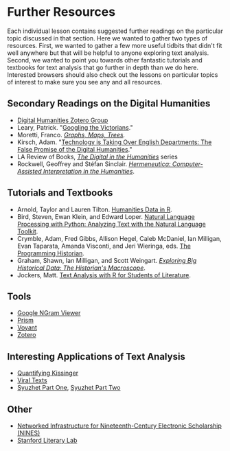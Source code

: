# Further Resources

Each individual lesson contains suggested further readings on the particular topic discussed in that section. Here we wanted to gather two types of resources. First, we wanted to gather a few more useful tidbits that didn't fit well anywhere but that will be helpful to anyone exploring text analysis. Second, we wanted to point you towards other fantastic tutorials and textbooks for text analysis that go further in depth than we do here. Interested browsers should also check out the lessons on particular topics of interest to make sure you see any and all resources.

## Secondary Readings on the Digital Humanities

* [Digital Humanities Zotero Group](https://www.zotero.org/groups/digital_humanities/items)
* Leary, Patrick. "[Googling the Victorians](http://www.victorianresearch.org/googling.pdf)."
* Moretti, Franco. *[Graphs, Maps, Trees](https://www.amazon.com/Graphs-Maps-Trees-Abstract-Literary/dp/1844671852).*
* Kirsch, Adam. "[Technology is Taking Over English Departments: The False Promise of the Digital Humanities](https://newrepublic.com/article/117428/limits-digital-humanities-adam-kirsch)."
* LA Review of Books, *[The Digital in the Humanities](https://lareviewofbooks.org/feature/the-digital-in-the-humanities)* series
* Rockwell, Geoffrey and Stéfan Sinclair. *[Hermeneutica: Computer-Assisted Interpretation in the Humanities](https://mitpress.mit.edu/books/hermeneutica)*.

## Tutorials and Textbooks
* Arnold, Taylor and Lauren Tilton. [Humanities Data in R](http://www.humanitiesdata.org/).
* Bird, Steven, Ewan Klein, and Edward Loper. [Natural Language Processing with Python: Analyzing Text with the Natural Language Toolkit](http://www.nltk.org/book/).
* Crymble, Adam, Fred Gibbs, Allison Hegel, Caleb McDaniel, Ian Milligan, Evan Taparata, Amanda Visconti, and Jeri Wieringa, eds. [The Programming Historian](http://programminghistorian.org/).
* Graham, Shawn, Ian Milligan, and Scott Weingart. *[Exploring Big Historical Data: The Historian's Macroscope](http://www.themacroscope.org/2.0/)*.
* Jockers, Matt. [Text Analysis with R for Students of Literature](http://www.matthewjockers.net/text-analysis-with-r-for-students-of-literature/).

## Tools
* [Google NGram Viewer](https://books.google.com/ngrams)
* [Prism](https://prism.scholarslab.org)
* [Voyant](https://voyant-tools.org)
* [Zotero](https://zotero.org)

## Interesting Applications of Text Analysis
* [Quantifying Kissinger](http://www.quantifyingkissinger.com/)
* [Viral Texts](http://viraltexts.org/)
* [Syuzhet Part One](http://www.matthewjockers.net/2015/02/02/syuzhet/), [Syuzhet Part Two](http://www.matthewjockers.net/2015/02/25/the-rest-of-the-story/)


## Other
* [Networked Infrastructure for Nineteenth-Century Electronic Scholarship (NINES)](https://www.nines.org)
* [Stanford Literary Lab](http://litlab.stanford.edu/)